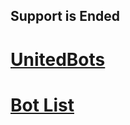 ## Support is Ended

# [UnitedBots](https://unitedbots.fun/)

# [Bot List](https://discord.gg/unitedbots)
